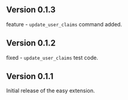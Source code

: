 ## Version 0.1.3

feature - `update_user_claims` command added.

## Version 0.1.2


fixed - `update_user_claims` test code.

## Version 0.1.1

Initial release of the easy extension.

